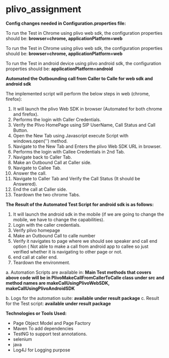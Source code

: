 # plivo_assignment

**Config changes needed in Configuration.properties file:**

To run the Test in Chrome using plivo web sdk, the configuration properties should be:
**browser=chrome, 
applicationPlatform=web**

To run the Test in Chrome using plivo web sdk, the configuration properties should be:
**browser=chrome, 
applicationPlatform=web**

To run the Test in android device using plivo android sdk, the configuration properties should be:
**applicationPlatform=android**

**Automated the Outbounding call from Caller to Calle for web sdk and android sdk**


The implemented script will perform the below steps in web (chrome, firefox):

1. It will launch the plivo Web SDK in browser (Automated for both chrome and firefox).
2. Performs the login with Caller Credentials.
3. Verify the Plivo HomePage using SIP UserName, Call Status and Call Button.
4. Open the New Tab using Javascript execute Script with windows.open('') method.
5. Navigate to the New Tab and Enters the plivo Web SDK URL in browser.
6. Performs the login with Callee Credentials in 2nd Tab.
7. Navigate back to Caller Tab.
8. Make an Outbound Call at Caller side.
9. Navigate to Callee Tab.
10. Answer the call.
11. Navigate to Caller Tab and Verify the Call Status (It should be Answered).
12. End the call at Caller side.
13. Teardown the two chrome Tabs.

**The Result of the Automated Test Script for android sdk is as follows:**

1. It will launch the android sdk in the mobile (if we are going to change the mobile, we have to change
   the capabilities).
2. Login with the caller credentials.
3. Verify plivo homepage
4. Make an Outbound Call to calle number
5. Verify it navigates to page where we should see speaker and call end option ( Not able to make a call from
   android app to callee so just verified whether it is navigating to other page or not.
6. end call at caller end.
7. Teardown the environment.


a. Automation Scripts are available in:
**Main Test methods that covers above code will be in PlivoMakeCallFromCallerToCalle class under src and method names are makeCallUsingPlivoWebSDK, makeCallUsingPlivoAndroidSDK**

b.	Logs for the automation suite: **available under result package**
c.	Result for the Test script: **available under result package**



**Technologies or Tools Used:**
* Page Object Model and Page Factory
* Maven To add dependencies
* TestNG to support test annotations.
* selenium
* java
* Log4J for Logging purpose




